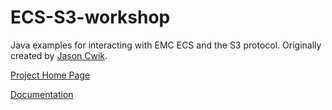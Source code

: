 # ECS-S3-workshop
Java examples for interacting with EMC ECS and the S3 protocol.  Originally created by [Jason Cwik](https://github.com/jasoncwik).

[Project Home Page](http://clintonmasters.github.io/ECS-S3-workshop/)

[Documentation](https://github.com/clintonmasters/ECS-S3-workshop/wiki)
